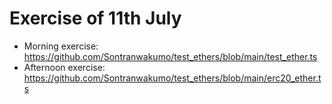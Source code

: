 # Exercise of 11th July

- Morning exercise: https://github.com/Sontranwakumo/test_ethers/blob/main/test_ether.ts
- Afternoon exercise: https://github.com/Sontranwakumo/test_ethers/blob/main/erc20_ether.ts
